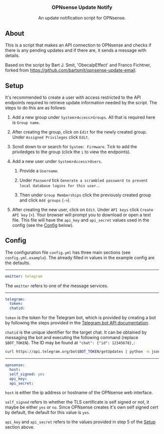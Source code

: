 <div align="center">
<p align="center">
  <p align="center">
    <h3 align="center">OPNsense Update Notify</h3>
    <p align="center">
      An update notification script for OPNsense.
    </p>
  </p>
</p>
</div>

## About

This is a script that makes an API connection to OPNsense and checks if there is any pending updates and if there are, it sends a message with details.

Based on the script by Bart J. Smit, 'ObecalpEffect' and Franco Fichtner, forked from https://github.com/bartsmit/opnsense-update-email.

## Setup

It's recommended to create a user with access restricted to the API endpoints required to retrieve update information needed by the script. The steps to do this are as follows:

1. Add a new group under `System`>`Access`>`Groups`. All that is required here is `Group name`.

2. After creating the group, click on `Edit` for the newly created group. Under `Assigned Privileges` click `Edit`.

3. Scroll down to or search for `System: Firmware`. Tick to add the priviledges to the group (click the `i` to view the endpoints).

4. Add a new user under `System`>`Access`>`Users`. 

    1. Provide a `Username`. 

    2. Under `Password` tick `Generate a scrambled password to prevent local database logins for this user.`. 

    3. Then under `Group Memberships` click the previously created group and click `Add groups` (`->`).

5. After creating the new user, click on `Edit`. Under `API keys` click `Create API key` (`+`). Your browser will prompt you to download or open a text file. This file will have the `api_key` and `api_secret` values used in the config (see the [Config](#config) below).

## Config

The configuration file `config.yml` has three main sections (see `config.yml.example`). The already filled in values in the example config are the defaults.

---

```yaml
emitter: telegram
```

The `emitter` refers to one of the message services. 

---

```yaml
telegram:
  token:
  chatid:
```

`token` is the token for the Telegram bot, which is provided by creating a bot by following the steps provided in the [Telegram bot API documentation](https://core.telegram.org/bots#3-how-do-i-create-a-bot).

`chatid` is the unique identifier for the target chat. It can be obtained by messaging the bot and executing the following command (replace `$BOT_TOKEN`). The ID may be found at `"chat": {"id": 12345678},`:

```sh
curl https://api.telegram.org/bot$BOT_TOKEN/getUpdates | python -m json.tool
```

---

```yaml
opnsense:
  host:
  self_signed: yes
  api_key:
  api_secret:
```

`host` is either the ip address or hostname of the OPNsense web interface.

`self_signed` refers to whether the TLS certificate is self signed or not, it maybe be either `yes` or `no`. Since OPNsense creates it's own self signed cert by default, the default for this value is `yes`.

`api_key` and `api_secret` refers to the values provided in step 5 of the [Setup](#setup) section above.

